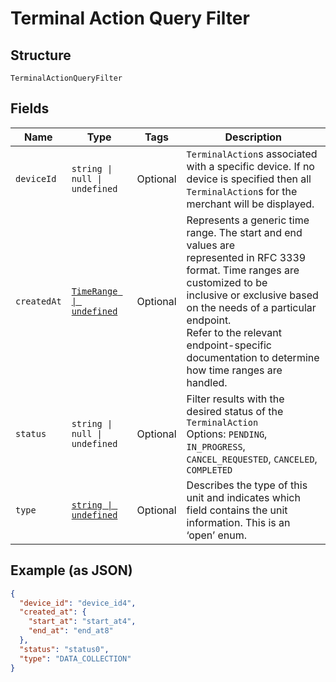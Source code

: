 <!-- Optimized: 2025-10-06 -->
<!-- RPM: 1.6.2.1.1.6.2.1_terminal-action-query-filter_20251006 -->
<!-- Session: E2E RPM DNA Application -->
<!-- AOM: RND (Reggie & Dro) -->
<!-- COI: TECHNOLOGY -->
<!-- RPM: HIGH -->
<!-- ACTION: BUILD -->


# Terminal Action Query Filter

## Structure

`TerminalActionQueryFilter`

## Fields

| Name | Type | Tags | Description |
|  --- | --- | --- | --- |
| `deviceId` | `string \| null \| undefined` | Optional | `TerminalAction`s associated with a specific device. If no device is specified then all<br>`TerminalAction`s for the merchant will be displayed. |
| `createdAt` | [`TimeRange \| undefined`](../../doc/models/time-range.md) | Optional | Represents a generic time range. The start and end values are<br>represented in RFC 3339 format. Time ranges are customized to be<br>inclusive or exclusive based on the needs of a particular endpoint.<br>Refer to the relevant endpoint-specific documentation to determine<br>how time ranges are handled. |
| `status` | `string \| null \| undefined` | Optional | Filter results with the desired status of the `TerminalAction`<br>Options: `PENDING`, `IN_PROGRESS`, `CANCEL_REQUESTED`, `CANCELED`, `COMPLETED` |
| `type` | [`string \| undefined`](../../doc/models/terminal-action-action-type.md) | Optional | Describes the type of this unit and indicates which field contains the unit information. This is an ‘open’ enum. |

## Example (as JSON)

```json
{
  "device_id": "device_id4",
  "created_at": {
    "start_at": "start_at4",
    "end_at": "end_at8"
  },
  "status": "status0",
  "type": "DATA_COLLECTION"
}
```
